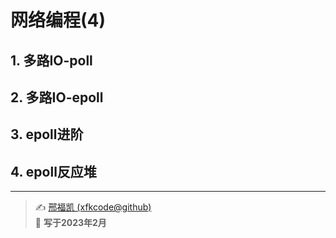 # 网络编程(4)

## 1. 多路IO-poll



## 2. 多路IO-epoll



## 3. epoll进阶



## 4. epoll反应堆



---
> ✍️ [邢福凯 (xfkcode@github)](https://github.com/xfkcode)  
> 📅 **写于2023年2月** 